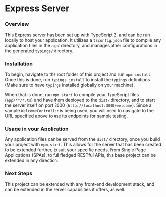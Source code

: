 # Express Server

### Overview
This Express server has been set up with TypeScript 2, and can be run locally to host your application. It utilizes a `tsconfig.json` file to compile any application files in the `app/` directory, and manages other configurations in the generated `typings/` directory.

### Installation
To begin, navigate to the root folder of this project and run `npm install`. Once this is done, run `typings install` to install the `typings` definitions (Make sure to have `typings` installed globally on your machine).

When that is done, run `npm start` to compile your TypeScript files (`app/**/*.ts`) and have them deployed to the `dist/` directory, and to start the server itself on port 3000 (`http://localhost:3000/welcome`). Since a sample `WelcomeController` is being used, you will need to navigate to the URL specified above to use its endpoints for sample testing.

### Usage in your Application
Any application files can be served from the `dist/` directory, once you build your project with `npm start`. This allows for the server that has been created to be extended further, to suit your specific needs. From Single Page Applications (SPAs), to full fledged RESTful APIs, this base project can be extended in any direction.

### Next Steps
This project can be extended with any front-end development stack, and can be extended in the server capabilities it offers, as well.